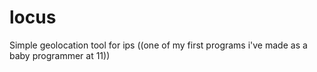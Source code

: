 # locus
Simple geolocation tool for ips 
((one of my first programs i've made as a baby programmer at 11))
